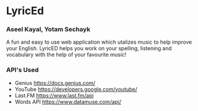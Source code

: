 # LyricEd
### Aseel Kayal, Yotam Sechayk
A fun and easy to use web application which utalizes music to help improve your English. LyricED helps you work on your spelling, listening and vocabulary with the help of your favourite music!

### API's Used

- Genius https://docs.genius.com/
- YouTube https://developers.google.com/youtube/
- Last.FM https://www.last.fm/api
- Words API https://www.datamuse.com/api/
